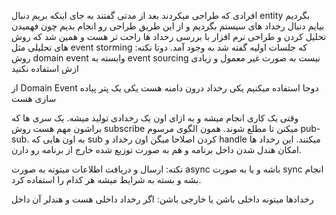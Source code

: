 افرادی که طراحی میکردند بعد از مدتی گفتند به جای اینکه بریم دنبال entity بگردیم بیایم دنبال رخداد های سیستم بگردیم و از این طریق طراحی رو انجام بدیم چون فهمیدن تحلیل کردن و طراحی نرم افزار با بررسی رخداد ها راحت تر هست و همین شد که روش های تحلیلی مثل event storming که جلسات اولیه گفته شد به وجود آمد. 
دوتا نکته:
روش domain event وابسته به event sourcing نیست 
به صورت غیر معمول و زیادی ازش استفاده نکنید

از Domain Event دوجا استفاده میکنیم 
یکی رخداد درون دامنه هست
یکی یک پتر پیاده سازی هست

وقتی یک کاری انجام میشه و به ازای اون یک رخدادی تولید میشه. یک سری ها که براشون مهم هست روش subscribe میکنن تا مطلع شوند. همون الگوی مرسوم pub-sub. به اون هایی که sub کردن اصلاحا میگن اون رخداد و handle میکنند. این رخداد ها امکان هندل شدن داخل برنامه و هم به صورت توزیع شده خارج از برنامه رو دارن. 

نکته: ارسال و دریافت اطلاعات میتونه به صورت async باشه و یا به صورت sync انجام بشه و بسته به شرایط میشه هر کدام را استفاده کرد. 

رخدادها میتونه داخلی باشن یا خارجی باشن:
اگر رخداد داخلی هست و هندلر آن داخل
